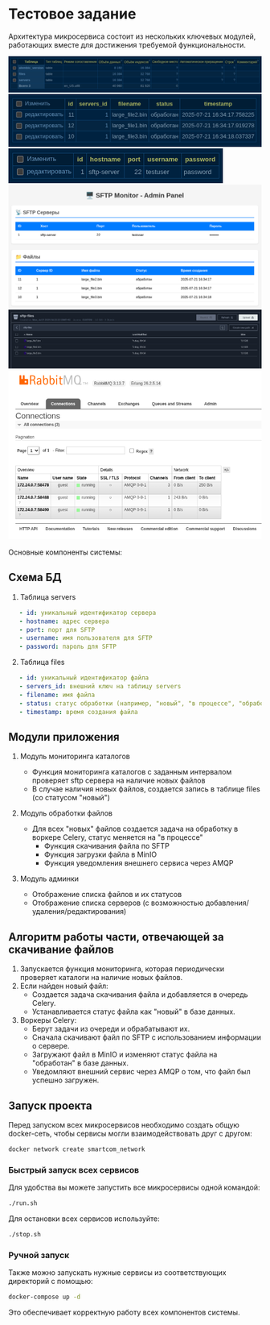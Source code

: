 # Тестовое задание

Архитектура микросервиса состоит из нескольких ключевых модулей, работающих вместе для достижения требуемой функциональности.

![Скриншот 1](imgs/2025-07-22%2020-05-37.png)
![Скриншот 2](imgs/2025-07-22%2020-06-07.png)
![Скриншот 3](imgs/2025-07-22%2020-06-30.png)
![Скриншот 4](imgs/2025-07-22%2020-07-01.png)
![Скриншот 5](imgs/2025-07-22%2020-07-59.png)
![Скриншот 6](imgs/2025-07-22%2020-12-40.png)

Основные компоненты системы:

## Схема БД

1. Таблица servers

```yaml
   - id: уникальный идентификатор сервера
   - hostname: адрес сервера
   - port: порт для SFTP
   - username: имя пользователя для SFTP
   - password: пароль для SFTP
```

2. Таблица files

```yaml
   - id: уникальный идентификатор файла
   - servers_id: внешний ключ на таблицу servers
   - filename: имя файла
   - status: статус обработки (например, "новый", "в процессе", "обработан", "ошибка")
   - timestamp: время создания файла
```

## Модули приложения

1. Модуль мониторинга каталогов
    - Функция мониторинга каталогов с заданным интервалом проверяет sftp сервера на наличие новых файлов
    - В случае наличия новых файлов, создается запись в таблице files (со статусом "новый")

2. Модуль обработки файлов
    - Для всех "новых" файлов создается задача на обработку в воркере Celery, статус меняется на "в процессе"
        - Функция скачивания файла по SFTP
        - Функция загрузки файла в MinIO
        - Функция уведомления внешнего сервиса через AMQP

3. Модуль админки
    - Отображение списка файлов и их статусов
    - Отображение списка серверов (с возможностью добавления/удаления/редактирования)

## Алгоритм работы части, отвечающей за скачивание файлов

1. Запускается функция мониторинга, которая периодически проверяет каталоги на наличие новых файлов.
2. Если найден новый файл:
   - Создается задача скачивания файла и добавляется в очередь Celery.
   - Устанавливается статус файла как "новый" в базе данных.
3. Воркеры Celery:
   - Берут задачи из очереди и обрабатывают их.
   - Сначала скачивают файл по SFTP с использованием информации о сервере.
   - Загружают файл в MinIO и изменяют статус файла на "обработан" в базе данных.
   - Уведомляют внешний сервис через AMQP о том, что файл был успешно загружен.

## Запуск проекта

Перед запуском всех микросервисов необходимо создать общую docker-сеть, чтобы сервисы могли взаимодействовать друг с другом:

```bash
docker network create smartcom_network
```

### Быстрый запуск всех сервисов

Для удобства вы можете запустить все микросервисы одной командой:

```bash
./run.sh
```

Для остановки всех сервисов используйте:

```bash
./stop.sh
```

### Ручной запуск

Также можно запускать нужные сервисы из соответствующих директорий с помощью:

```bash
docker-compose up -d
```

Это обеспечивает корректную работу всех компонентов системы.
